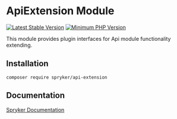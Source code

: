 # ApiExtension Module
[![Latest Stable Version](https://poser.pugx.org/spryker/api-extension/v/stable.svg)](https://packagist.org/packages/spryker/api-extension)
[![Minimum PHP Version](https://img.shields.io/badge/php-%3E%3D%207.4-8892BF.svg)](https://php.net/)

This module provides plugin interfaces for Api module functionality extending.

## Installation

```
composer require spryker/api-extension
```

## Documentation

[Spryker Documentation](https://academy.spryker.com/developing_with_spryker/module_guide/modules.html)
